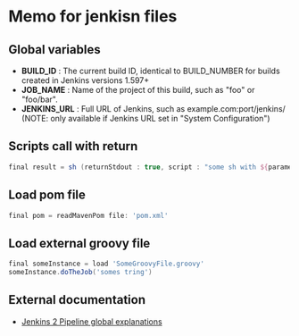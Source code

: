 # Memo for jenkisn files

## Global variables
* **BUILD_ID** : The current build ID, identical to BUILD_NUMBER for builds created in Jenkins versions 1.597+
* **JOB_NAME** : Name of the project of this build, such as "foo" or "foo/bar".
* **JENKINS_URL** : Full URL of Jenkins, such as example.com:port/jenkins/ (NOTE: only available if Jenkins URL set in "System Configuration")

## Scripts call with return
```groovy
final result = sh (returnStdout : true, script : "some sh with ${parameters}") 
```
## Load pom file
```groovy
final pom = readMavenPom file: 'pom.xml'
```

## Load external groovy file
```groovy
final someInstance = load 'SomeGroovyFile.groovy'
someInstance.doTheJob('somes tring')
```

## External documentation
* [Jenkins 2 Pipeline global explanations](http://www.slideshare.net/SlawaGiterman/delivery-pipeline-as-code-using-jenkins-20-pipeline)
